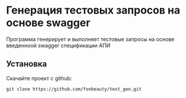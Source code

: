 # Генерация тестовых запросов на основе swagger

Программа генерирует и выполняет тестовые запросы на основе введенноой swagger спецификации АПИ

## Установка

Скачайте проект с github:
```
git clone https://github.com/fonbeauty/test_gen.git
```